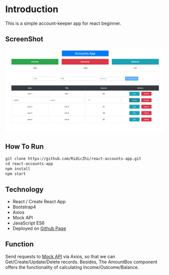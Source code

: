 

# Introduction

This is a simple account-keeper app for react beginner.

## ScreenShot
![Image text](https://raw.githubusercontent.com/RidicZhi/react-accounts-app/master/Screen%20Shot%202019-04-22%20at%204.05.55%20am.png)

## How To Run

```
git clone https://github.com/RidicZhi/react-accounts-app.git
cd react-accounts-app
npm install
npm start
```

## Technology

* React / Create React App
* Bootstrap4
* Axios
* Mock API
* JavaScript ES6
* Deployed on [Github Page](https://ridiczhi.github.io/react-accounts-app/)

## Function
Send requests to [Mock API](https://5cb5bfa207f233001424d6c5.mockapi.io/api/v1/records) via Axios, so that we can Get/Create/Update/Delete records. Besides, The AmountBox component offers the functionality of calculating Income/Outcome/Balance.
